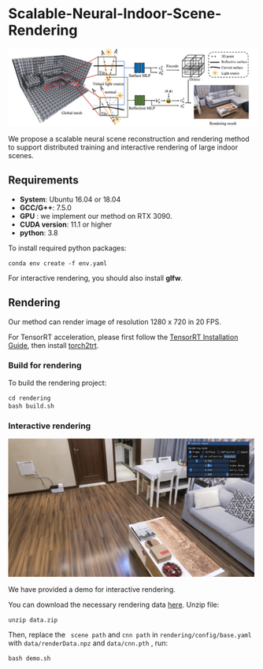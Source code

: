# Scalable-Neural-Indoor-Scene-Rendering

![](./pics/pipeline.png)

<!-- ### [Project Page](xxx) | [Video](xxx) | [Paper](xxx)  -->

We propose a scalable neural scene reconstruction and rendering method to support distributed training and interactive rendering of large indoor scenes.



## Requirements

+ **System**: Ubuntu 16.04 or 18.04
+ **GCC/G++**: 7.5.0 
+ **GPU** : we implement our method on RTX 3090. 
+ **CUDA version**: 11.1 or higher
+ **python**: 3.8 

To install required python packages:

```shell
conda env create -f env.yaml
```

For interactive rendering, you should also install **glfw**.



## Rendering

Our method can render image of resolution 1280 x 720 in 20 FPS. 

For TensorRT acceleration, please first follow the [TensorRT Installation Guide](https://docs.nvidia.com/deeplearning/tensorrt/install-guide/index.html), then install [torch2trt](https://github.com/NVIDIA-AI-IOT/torch2trt#option-1---without-plugins).

### Build for rendering

To build the rendering project:

```shell
cd rendering
bash build.sh
```



### Interactive rendering

<img src='./pics/viewer.png' width=500 >

We have provided a demo for interactive rendering. 

You can download the necessary rendering data [here](https://drive.google.com/file/d/1K2YFchSkCOerWZQ2UZtXWFzTG6Ph1n72/view?usp=sharing). Unzip file:

```shell
unzip data.zip
```

Then, replace the ` scene path` and `cnn path` in `rendering/config/base.yaml` with `data/renderData.npz` and `data/cnn.pth` , run:

```shell
bash demo.sh
```






